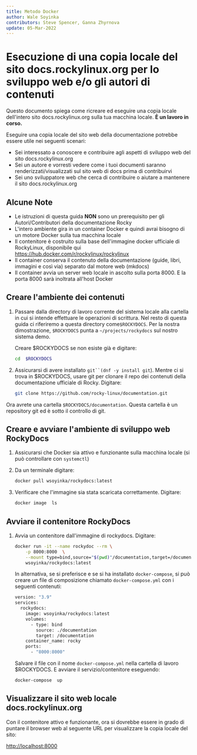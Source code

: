 ```yaml
---
title: Metodo Docker
author: Wale Soyinka
contributors: Steve Spencer, Ganna Zhyrnova
update: 05-Mar-2022
---
```


# Esecuzione di una copia locale del sito docs.rockylinux.org per lo sviluppo web e/o gli autori di contenuti

Questo documento spiega come ricreare ed eseguire una copia locale dell'intero sito docs.rockylinux.org sulla tua macchina locale. **È un lavoro in corso.**

Eseguire una copia locale del sito web della documentazione potrebbe essere utile nei seguenti scenari:

- Sei interessato a conoscere e contribuire agli aspetti di sviluppo web del sito docs.rockylinux.org
- Sei un autore e vorresti vedere come i tuoi documenti saranno renderizzati/visualizzati sul sito web di docs prima di contribuirvi
- Sei uno sviluppatore web che cerca di contribuire o aiutare a mantenere il sito docs.rockylinux.org

## Alcune Note

- Le istruzioni di questa guida **NON** sono un prerequisito per gli Autori/Contributori della documentazione Rocky
- L'intero ambiente gira in un container Docker e quindi avrai bisogno di un motore Docker sulla tua macchina locale
- Il contenitore è costruito sulla base dell'immagine docker ufficiale di RockyLinux, disponibile qui <https://hub.docker.com/r/rockylinux/rockylinux>
- Il container conserva il contenuto della documentazione (guide, libri, immagini e così via) separato dal motore web (mkdocs)
- Il container avvia un server web locale in ascolto sulla porta 8000.  E la porta 8000 sarà inoltrata all'host Docker

## Creare l'ambiente dei contenuti

1. Passare dalla directory di lavoro corrente del sistema locale alla cartella in cui si intende effettuare le operazioni di scrittura. Nel resto di questa guida ci riferiremo a questa directory come`$ROCKYDOCS`.  Per la nostra dimostrazione, `$ROCKYDOCS` punta a `~/projects/rockydocs` sul nostro sistema demo.

    Creare $ROCKYDOCS se non esiste già e digitare:

    ```bash
    cd  $ROCKYDOCS
    ```

2. Assicurarsi di avere installato `git``(dnf -y install git`).  Mentre ci si trova in $ROCKYDOCS, usare git per clonare il repo dei contenuti della documentazione ufficiale di Rocky. Digitare:

    ```bash
    git clone https://github.com/rocky-linux/documentation.git
    ```

Ora avrete una cartella `$ROCKYDOCS/documentation`. Questa cartella è un repository git ed è sotto il controllo di git.

## Creare e avviare l'ambiente di sviluppo web RockyDocs

1. Assicurarsi che Docker sia attivo e funzionante sulla macchina locale (si può controllare con `systemctl`)

2. Da un terminale digitare:

    ```bash
    docker pull wsoyinka/rockydocs:latest
    ```

3. Verificare che l'immagine sia stata scaricata correttamente. Digitare:

    ```bash
    docker image  ls
    ```

## Avviare il contenitore RockyDocs

1. Avvia un contenitore dall'immagine di rockydocs. Digitare:

    ```bash
    docker run -it --name rockydoc --rm \
        -p 8000:8000  \
        --mount type=bind,source="$(pwd)"/documentation,target=/documentation  \
        wsoyinka/rockydocs:latest
    ```

    In alternativa, se si preferisce e se si ha installato `docker-compose`, si può creare un file di composizione chiamato `docker-compose.yml` con i seguenti contenuti:

    ```bash
    version: "3.9"
    services:
      rockydocs:
        image: wsoyinka/rockydocs:latest
        volumes:
          - type: bind
            source: ./documentation
            target: /documentation
        container_name: rocky
        ports:
          - "8000:8000"
    ```

    Salvare il file con il nome `docker-compose.yml` nella cartella di lavoro $ROCKYDOCS.  E avviare il servizio/contenitore eseguendo:

    ```bash
    docker-compose  up
    ```

## Visualizzare il sito web locale docs.rockylinux.org

Con il contenitore attivo e funzionante, ora si dovrebbe essere in grado di puntare il browser web al seguente URL per visualizzare la copia locale del sito:

<http://localhost:8000>
